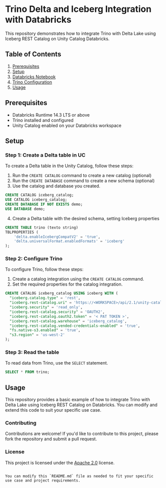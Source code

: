 # Trino Delta and Iceberg Integration with Databricks

This repository demonstrates how to integrate Trino with Delta Lake using Iceberg REST Catalog on Unity Catalog Databricks.

## Table of Contents

1. [Prerequisites](#prerequisites)
2. [Setup](#setup)
3. [Databricks Notebook](#databricks-notebook)
4. [Trino Configuration](#trino-configuration)
5. [Usage](#usage)

## Prerequisites

* Databricks Runtime 14.3 LTS or above
* Trino installed and configured
* Unity Catalog enabled on your Databricks workspace

## Setup

### Step 1: Create a Delta table in UC

To create a Delta table in the Unity Catalog, follow these steps:

1. Run the `CREATE CATALOG` command to create a new catalog (optional)
2. Run the `CREATE DATABASE` command to create a new schema (optional)
3. Use the catalog and database you created.

```sql
CREATE CATALOG iceberg_catalog;
USE CATALOG iceberg_catalog;
CREATE DATABASE IF NOT EXISTS demo;
USE DATABASE demo;
```

4. Create a Delta table with the desired schema, setting Iceberg properties

```sql
CREATE TABLE trino (texto string) 
TBLPROPERTIES (
    'delta.enableIcebergCompatV2' = 'true',
    'delta.universalFormat.enabledFormats' = 'iceberg'
);
```

### Step 2: Configure Trino

To configure Trino, follow these steps:

1. Create a catalog integration using the `CREATE CATALOG` command.
2. Set the required properties for the catalog integration.

```sql
CREATE CATALOG iceberg_catalog USING iceberg WITH (
  "iceberg.catalog.type" = 'rest',
  "iceberg.rest-catalog.uri" = 'https://<WORKSPACE>/api/2.1/unity-catalog/iceberg',
  "iceberg.security" = 'read_only',
  "iceberg.rest-catalog.security" = 'OAUTH2',
  "iceberg.rest-catalog.oauth2.token" = '< PAT TOKEN >',
  "iceberg.rest-catalog.warehouse" = 'iceberg_catalog',
  "iceberg.rest-catalog.vended-credentials-enabled" = 'true',
  "fs.native-s3.enabled" = 'true',
  "s3.region" = 'us-west-2'
);
```

### Step 3: Read the table

To read data from Trino, use the `SELECT` statement.

```sql
SELECT * FROM trino;
```

## Usage

This repository provides a basic example of how to integrate Trino with Delta Lake using Iceberg REST Catalog on Databricks. You can modify and extend this code to suit your specific use case.

### Contributing

Contributions are welcome! If you'd like to contribute to this project, please fork the repository and submit a pull request.

### License

This project is licensed under the [Apache 2.0](https://www.apache.org/licenses/LICENSE-2.0) license.
```

You can modify this `README.md` file as needed to fit your specific use case and project requirements.